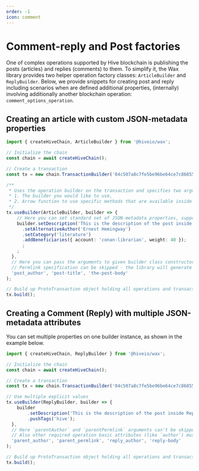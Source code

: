 ```yaml
---
order: -1
icon: comment
---
```


# Comment-reply and Post factories

One of complex operations supported by Hive blockchain is publishing the posts (articles) and replies (comments) to them. To simplify it, the Wax library provides two helper operation factory classes: `ArticleBuilder` and `ReplyBuilder`. Below, we provide snippets for creating post and reply including scenarios when are defined additional properties, (internally) involving additionally another blockchain operation: `comment_options_operation`.

## Creating an article with custom JSON-metadata properties

```typescript
import { createHiveChain, ArticleBuilder } from '@hiveio/wax';

// Initialize the chain
const chain = await createHiveChain();

// Create a transaction
const tx = new chain.TransactionBuilder('04c507a8c7fe5be96be64ce7c86855e1806cbde3', '2023-11-09T21:51:27');

/**
 * Uses the operation builder on the transaction and specifies two arguments:
 * 1. The builder you would like to use,
 * 2. Arrow function to use specific methods that are available inside the builder you have chosen.
 */
tx.useBuilder(ArticleBuilder, builder => {
    // Here you can set standard set of JSON-metadata properties, supported by Hive-Apps stack
    builder.setDescription('This is the description of the post inside ArticleBuilder')
      .setAlternativeAuthor('Ernest Hemingway')
      .setCategory('literature')
      .addBeneficiaries({ account: 'conan-librarian', weight: 40 });
      ;
    ;
  },
  // Here you can pass the arguments to given builder class constructor: author, title and body.
  // Permlink specification can be skipped - the library will generate the one for you basing on author and current time to enforce uniqueness.
  'post_author', 'post-title', 'the-post-body'
);

// Build up ProtoTransaction object holding all operations and transaction TAPOS & expiration data, but transaction is **not signed yet**
tx.build();
```

## Creating a Comment (Reply) with multiple JSON-metadata attributes

You can set multiple properties on one builder instance, as shown in the example below.

```typescript
import { createHiveChain, ReplyBuilder } from '@hiveio/wax';

// Initialize the chain
const chain = await createHiveChain();

// Create a transaction
const tx = new chain.TransactionBuilder('04c507a8c7fe5be96be64ce7c86855e1806cbde3', '2023-11-09T21:51:27');

// Use multiple explicit values
tx.useBuilder(ReplyBuilder, builder => {
    builder
        .setDescription('This is the description of the post inside ReplyBuilder')
        .pushTags('hive');
  },
  // Here `parentAuthor` and `parentPermlink` arguments can't be skipped nor be empty.
  // Also other required operation basic attributes (like `author`) must be explicitly specified.
  'parent_author', 'parent_permlink', 'reply_author', 'reply-body'
);

// Build up ProtoTransaction object holding all operations and transaction TAPOS & expiration data, but transaction is **not signed yet**
tx.build();
```

